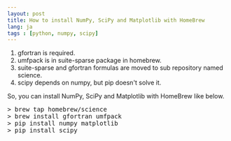 ```yaml
---
layout: post
title: How to install NumPy, SciPy and Matplotlib with HomeBrew
lang: ja
tags : [python, numpy, scipy]
---
```

1. gfortran is required.
2. umfpack is in suite-sparse package in homebrew.
3. suite-sparse and gfortran formulas are moved to sub repository named science.
4. scipy depends on numpy, but pip doesn't solve it.

So, you can install NumPy, SciPy and Matplotlib with HomeBrew like below.

<pre class="prettyprint linenums lang-bash">
> brew tap homebrew/science
> brew install gfortran umfpack
> pip install numpy matplotlib
> pip install scipy
</pre>
